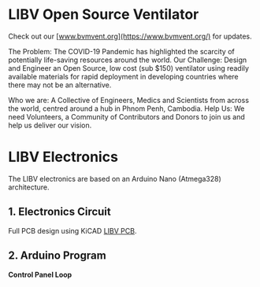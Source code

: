 # LIBV Open Source Ventilator

Check out our [www.bvmvent.org](https://www.bvmvent.org/) for updates.

The Problem: The COVID-19 Pandemic has highlighted the scarcity of potentially life-saving resources around the world.
Our Challenge: Design and Engineer an Open Source, low cost (sub $150) ventilator using readily available materials for rapid deployment in developing countries where there may not be an alternative.

Who we are: A Collective of Engineers, Medics and Scientists from across the world, centred around a hub in Phnom Penh, Cambodia.
Help Us: We need Volunteers, a Community of Contributors and Donors to join us and help us deliver our vision.

# LIBV Electronics

The LIBV electronics are based on an Arduino Nano (Atmega328) architecture.

## 1. Electronics Circuit

Full PCB design using KiCAD [LIBV PCB](https://github.com/LIBVproject/LIBV-ventilator-pcb).

## 2. Arduino Program

**Control Panel Loop**
